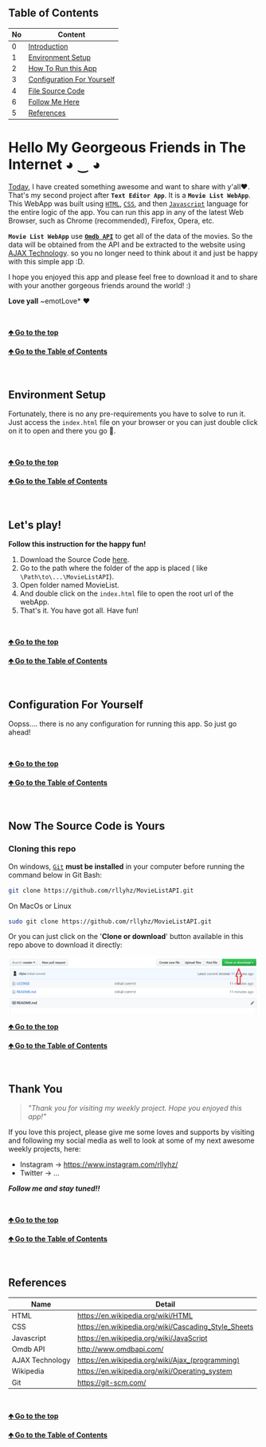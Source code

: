 <a id="table-of-content"></a>
## Table of Contents

| No | Content |
| --- | --- |
| 0 | [Introduction](#introduction) |
| 1 | [Environment Setup](#env-setup) |
| 2 | [How To Run this App](#how-to-run) |
| 3 | [Configuration For Yourself](#configuration) |
| 4 | [File Source Code](#file-source-code) |
| 6 | [Follow Me Here](#follow-me) |
| 5 | [References](#references) |


<a id="introduction"></a>
# Hello My Georgeous Friends in The Internet ◕ ‿ ◕

[Today](# "15 December 2019"), I have created something awesome and want to share with y'all❤. That's my second project after **`Text Editor App`**. It is a **`Movie List WebApp`**. This WebApp was built using [`HTML`](https://en.wikipedia.org/wiki/HTML "HyperText Markup Language"), [`CSS`](https://en.wikipedia.org/wiki/Cascading_Style_Sheets "Cascading Style Sheets"), and then [`Javascript`](https://en.wikipedia.org/wiki/JavaScript "Javascript") language for the entire logic of the app. You can run this app in any of the latest Web Browser, such as Chrome (recommended), Firefox, Opera, etc.

**`Movie List WebApp`** use [**`Omdb API`**](http://www.omdbapi.com/) to get all of the data of the movies. So the data will be obtained from the API and be extracted to the website using [AJAX Technology](https://en.wikipedia.org/wiki/Ajax_(programming)). so you no longer need to think about it and just be happy with this simple app :D.

I hope you enjoyed this app and please feel free to download it and to share with your another gorgeous friends around the world! :)

**Love yall** ~emotLove* ❤ 

<br />

[**🡹 Go to the top**](#introduction)

[**🡹 Go to the Table of Contents**](#table-of-content)

<br />

<a id="env-setup"></a>
## Environment Setup

Fortunately, there is no any pre-requirements you have to solve to run it. Just access the `index.html` file on your browser or you can just double click on it to open and there you go 🎉.

<br />

[**🡹 Go to the top**](#env-setup)

[**🡹 Go to the Table of Contents**](#table-of-content)

<br />


<a id="how-to-run"></a>
## Let's play!

**Follow this instruction for the happy fun!**

1. Download the Source Code [here](#file-source-code "Just Click!").
1. Go to the path where the folder of the app is placed ( like `\Path\to\...\MovieListAPI`).
1. Open folder named MovieList.
1. And double click on the `index.html` file to open the root url of the webApp.
1. That's it. You have got all. Have fun!

<br />

[**🡹 Go to the top**](#how-to-run)

[**🡹 Go to the Table of Contents**](#table-of-content)

<br />


<a id="configuration"></a>
## Configuration For Yourself

Oopss.... there is no any configuration for running this app. So just go ahead!

<br />

[**🡹 Go to the top**](#configuration)

[**🡹 Go to the Table of Contents**](#table-of-content)

<br />


<a id="file-source-code"></a>
## Now The Source Code is Yours

### Cloning this repo

On windows, [`Git`](https://git-scm.com/) **must be installed** in your computer before running the command below in Git Bash:
```bash
git clone https://github.com/rllyhz/MovieListAPI.git
```

On MacOs or Linux
```bash
sudo git clone https://github.com/rllyhz/MovieListAPI.git
```
Or you can just click on the '**Clone or download**' button available in this repo above to download it directly:

<img src="clone_or_download.png">

<br />

[**🡹 Go to the top**](#file-source-code)

[**🡹 Go to the Table of Contents**](#table-of-content)

<br />


<a id="follow-me"></a>
## Thank You

> _"Thank you for visiting my weekly project. Hope you enjoyed this app!"_

If you love this project, please give me some loves and supports by visiting and following my social media as well to look at some of my next awesome weekly projects, here:
- Instagram -> https://www.instagram.com/rllyhz/
- Twitter -> ...

**_Follow me and stay tuned!!_**

<br />

[**🡹 Go to the top**](#follow-me)

[**🡹 Go to the Table of Contents**](#table-of-content)

<br />


<a id="references"></a>
## References

| Name | Detail |
| --- | --- |
| HTML | https://en.wikipedia.org/wiki/HTML |
| CSS | https://en.wikipedia.org/wiki/Cascading_Style_Sheets |
| Javascript | https://en.wikipedia.org/wiki/JavaScript |
| Omdb API | http://www.omdbapi.com/ |
| AJAX Technology | https://en.wikipedia.org/wiki/Ajax_(programming) |
| Wikipedia | https://en.wikipedia.org/wiki/Operating_system |
| Git | https://git-scm.com/ |

<br />

[**🡹 Go to the top**](#references)

[**🡹 Go to the Table of Contents**](#table-of-content)

<br />

